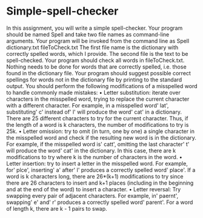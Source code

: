 # Simple-spell-checker
In this assignment, you will write a simple spell-checker. Your program should be named Spell and take two file names as command-line arguments. Your program will be invoked from the command line as 
                                  Spell dictionary.txt fileToCheck.txt
The first file name is the dictionary with correctly spelled words, which I provide. The second file is the text to be spell-checked. Your program should check all words in fileToCheck.txt. Nothing needs to be done for words that are correctly spelled, i.e. those found in the dictionary file. Your program should suggest possible correct spellings for words not in the dictionary file by printing to the standard output. You should perform the following modifications of a misspelled word to handle commonly made mistakes:
  • Letter substitution: iterate over characters in the misspelled word, trying to replace the current character with a different             character. For example, in a misspelled word' lat', substituting' c' instead of' l' will produce the word' cat' in a dictionary.          There are 25 different characters to try for the current character. Thus, if the length of a word is k characters, the number of          modifications to try is 25k.
  • Letter omission: try to omit (in turn, one by one) a single character in the misspelled word and check if the resulting new word is       in the dictionary. For example, if the misspelled word is' catt', omitting the last character' t' will produce the word' cat' in the      dictionary. In this case, there are k modifications to try where k is the number of characters in the word.
  • Letter insertion: try to insert a letter in the misspelled word. For example, for' plce', inserting' a' after' l' produces a              correctly spelled word' place'. If a word is k characters long, there are 26*(k+1) modifications to try since there are 26 characters     to insert and k+1 places (including in the beginning and at the end of the word) to insert a character.
  • Letter reversal: Try swapping every pair of adjacent characters. For example, in' paernt', swapping' e' and' r' produces a correctly      spelled word' parent'. For a word of length k, there are k - 1 pairs to swap.
